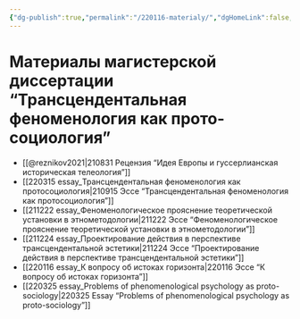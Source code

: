 ```yaml
---
{"dg-publish":true,"permalink":"/220116-materialy/","dgHomeLink":false,"dgPassFrontmatter":false}
---
```


# Материалы магистерской диссертации “Трансцендентальная феноменология как прото-социология”
- [[@reznikov2021|210831 Рецензия “Идея Европы и гуссерлианская историческая телеология”]]
- [[220315 essay_Трансцендентальная феноменология как протосоциология|210915 Эссе “Трансцендентальная феноменология как протосоциология”]]
- [[211222 essay_Феноменологическое прояснение теоретической установки в этнометодологии|211222 Эссе “Феноменологическое прояснение теоретической установки в этнометодологии”]]
- [[211224 essay_Проектирование действия в перспективе трансцендентальной эстетики|211224 Эссе “Проектирование действия в перспективе трансцендентальной эстетики”]]
- [[220116 essay_К вопросу об истоках горизонта|220116 Эссе “К вопросу об истоках горизонта”]]
- [[220325 essay_Problems of phenomenological psychology as proto-sociology|220325 Essay “Problems of phenomenological psychology as proto-sociology”]]